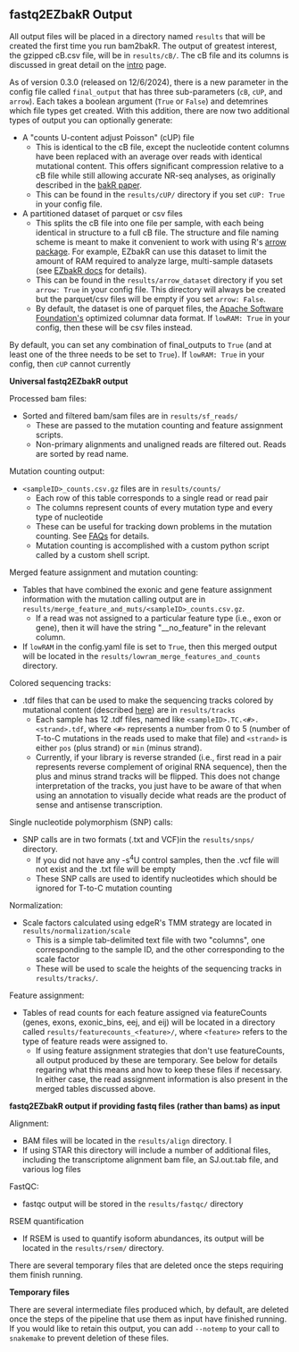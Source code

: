 ## fastq2EZbakR Output

All output files will be placed in a directory named `results` that will be created the first time you run bam2bakR. The output of greatest interest, the gzipped cB.csv file, will be in `results/cB/`. The cB file and its columns is discussed in great detail on the [intro](index.md) page.

As of version 0.3.0 (released on 12/6/2024), there is a new parameter in the config file called `final_output` that has three sub-parameters (`cB`, `cUP`, and `arrow`).
Each takes a boolean argument (`True` or `False`) and detemrines which file types get created. With this addition, there are now two additional types of output 
you can optionally generate:

* A "counts U-content adjust Poisson" (cUP) file
    - This is identical to the cB file, except the nucleotide content columns have been replaced with an average over reads with identical mutational content. This offers significant compression relative to a cB file while still allowing accurate NR-seq analyses, as originally described in the [bakR paper](https://rnajournal.cshlp.org/content/29/7/958.full). 
    - This can be found in the `results/cUP/` directory if you set `cUP: True` in your config file.
* A partitioned dataset of parquet or csv files
    - This splits the cB file into one file per sample, with each being identical in structure to a full cB file. The structure and file naming scheme is meant to make it convenient to work with using R's [arrow package](https://arrow.apache.org/docs/r/). For example, EZbakR can use this dataset to limit the amount of RAM required to analyze large, multi-sample datasets (see [EZbakR docs](https://isaacvock.github.io/EZbakR/articles/EstimateFractions.html#using-the-apache-arrow-backend) for details).
    - This can be found in the `results/arrow_dataset` directory if you set `arrow: True` in your config file. This directory will always be created but the parquet/csv files will be empty if you set `arrow: False`.
    - By default, the dataset is one of parquet files, the [Apache Software Foundation's](https://parquet.apache.org/) optimized columnar data format. If `lowRAM: True` in your config, then these will be csv files instead.

By default, you can set any combination of final_outputs to `True` (and at least one of the three needs to be set to `True`). If `lowRAM: True` in
your config, then `cUP` cannot currently 


**Universal fastq2EZbakR output**

Processed bam files:

* Sorted and filtered bam/sam files are in `results/sf_reads/`
    - These are passed to the mutation counting and feature assignment scripts.
    - Non-primary alignments and unaligned reads are filtered out. Reads are sorted by read name.

Mutation counting output:

* `<sampleID>_counts.csv.gz` files are in `results/counts/`
    - Each row of this table corresponds to a single read or read pair
    - The columns represent counts of every mutation type and every type of nucleotide
    - These can be useful for tracking down problems in the mutation counting. See [FAQs](faqs.md) for details.
    - Mutation counting is accomplished with a custom python script called by a custom shell script.

Merged feature assignment and mutation counting:

* Tables that have combined the exonic and gene feature assignment information with the mutation calling output are in `results/merge_feature_and_muts/<sampleID>_counts.csv.gz`. 
    - If a read was not assigned to a particular feature type (i.e., exon or gene), then it will have the string "__no_feature" in the relevant column.
* If `lowRAM` in the config.yaml file is set to `True`, then this merged output will be located in the `results/lowram_merge_features_and_counts` directory.


Colored sequencing tracks:

* .tdf files that can be used to make the sequencing tracks colored by mutational content (described [here](tracks.md)) are in `results/tracks`
    - Each sample has 12 .tdf files, named like `<sampleID>.TC.<#>.<strand>.tdf`, where `<#>` represents a number from 0 to 5 (number of T-to-C mutations in the reads used to make that file) and `<strand>` is either `pos` (plus strand) or `min` (minus strand).
    - Currently, if your library is reverse stranded (i.e., first read in a pair represents reverse complement of original RNA sequence), then the plus and minus strand tracks will be flipped. This does not change interpretation of the tracks, you just have to be aware of that when using an annotation to visually decide what reads are the product of sense and antisense transcription.

Single nucleotide polymorphism (SNP) calls:

* SNP calls are in two formats (.txt and VCF)in the `results/snps/` directory.
    - If you did not have any -s<sup>4</sup>U control samples, then the .vcf file will not exist and the .txt file will be empty
    - These SNP calls are used to identify nucleotides which should be ignored for T-to-C mutation counting

Normalization:

* Scale factors calculated using edgeR's TMM strategy are located in `results/normalization/scale`
    - This is a simple tab-delimited text file with two "columns", one corresponding to the sample ID, and the other corresponding to the scale factor
    - These will be used to scale the heights of the sequencing tracks in `results/tracks/`.

Feature assignment:

* Tables of read counts for each feature assigned via featureCounts (genes, exons, exonic_bins, eej, and eij) will be located in a directory called `results/featurecounts_<feature>/`, where `<feature>` refers to the type of feature reads were assigned to.
    - If using feature assignment strategies that don't use featureCounts, all output produced by these are temporary. See below for details regaring what this means and how to keep these files if necessary. In either case, the read assignment information is also present in the merged tables discussed above.

**fastq2EZbakR output if providing fastq files (rather than bams) as input**

Alignment:

* BAM files will be located in the `results/align` directory. I
* If using STAR this directory will include a number of additional files, including the transcriptome alignment bam file, an SJ.out.tab file, and various log files

FastQC:

* fastqc output will be stored in the `results/fastqc/` directory

RSEM quantification

* If RSEM is used to quantify isoform abundances, its output will be located in the `results/rsem/` directory.

There are several temporary files that are deleted once the steps requiring them finish running.

**Temporary files**

There are several intermediate files produced which, by default, are deleted once the steps of the pipeline that use them as input have finished running. If you would like to retain this output, you can add `--notemp` to your call to `snakemake` to prevent deletion of these files.

